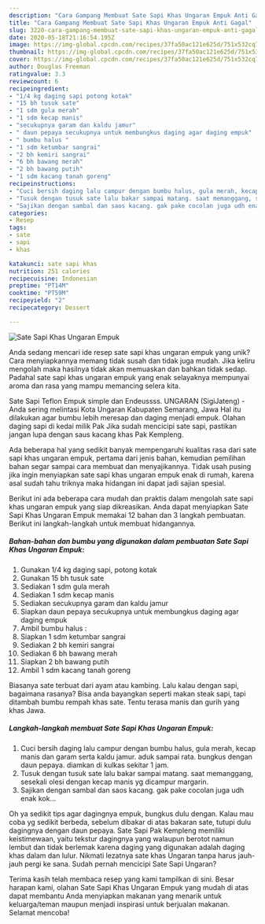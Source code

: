 ```yaml
---
description: "Cara Gampang Membuat Sate Sapi Khas Ungaran Empuk Anti Gagal"
title: "Cara Gampang Membuat Sate Sapi Khas Ungaran Empuk Anti Gagal"
slug: 3220-cara-gampang-membuat-sate-sapi-khas-ungaran-empuk-anti-gagal
date: 2020-05-18T21:16:54.195Z
image: https://img-global.cpcdn.com/recipes/37fa50ac121e625d/751x532cq70/sate-sapi-khas-ungaran-empuk-foto-resep-utama.jpg
thumbnail: https://img-global.cpcdn.com/recipes/37fa50ac121e625d/751x532cq70/sate-sapi-khas-ungaran-empuk-foto-resep-utama.jpg
cover: https://img-global.cpcdn.com/recipes/37fa50ac121e625d/751x532cq70/sate-sapi-khas-ungaran-empuk-foto-resep-utama.jpg
author: Douglas Freeman
ratingvalue: 3.3
reviewcount: 6
recipeingredient:
- "1/4 kg daging sapi potong kotak"
- "15 bh tusuk sate"
- "1 sdm gula merah"
- "1 sdm kecap manis"
- "secukupnya garam dan kaldu jamur"
- " daun pepaya secukupnya untuk membungkus daging agar daging empuk"
- " bumbu halus "
- "1 sdm ketumbar sangrai"
- "2 bh kemiri sangrai"
- "6 bh bawang merah"
- "2 bh bawang putih"
- "1 sdm kacang tanah goreng"
recipeinstructions:
- "Cuci bersih daging lalu campur dengan bumbu halus, gula merah, kecap manis dan garam serta kaldu jamur. aduk sampai rata. bungkus dengan daun pepaya. diamkan di kulkas sekitar 1 jam."
- "Tusuk dengan tusuk sate lalu bakar sampai matang. saat memanggang, sesekali olesi dengan kecap manis yg dicampur margarin."
- "Sajikan dengan sambal dan saos kacang. gak pake cocolan juga udh enak kok..."
categories:
- Resep
tags:
- sate
- sapi
- khas

katakunci: sate sapi khas 
nutrition: 251 calories
recipecuisine: Indonesian
preptime: "PT14M"
cooktime: "PT59M"
recipeyield: "2"
recipecategory: Dessert

---
```



![Sate Sapi Khas Ungaran Empuk](https://img-global.cpcdn.com/recipes/37fa50ac121e625d/751x532cq70/sate-sapi-khas-ungaran-empuk-foto-resep-utama.jpg)

Anda sedang mencari ide resep sate sapi khas ungaran empuk yang unik? Cara menyiapkannya memang tidak susah dan tidak juga mudah. Jika keliru mengolah maka hasilnya tidak akan memuaskan dan bahkan tidak sedap. Padahal sate sapi khas ungaran empuk yang enak selayaknya mempunyai aroma dan rasa yang mampu memancing selera kita.

Sate Sapi Teflon Empuk simple dan Endeussss. UNGARAN (SigiJateng) - Anda sering melintasi Kota Ungaran Kabupaten Semarang, Jawa Hal itu dilakukan agar bumbu lebih meresap dan daging menjadi empuk. Olahan daging sapi di kedai milik Pak Jika sudah mencicipi sate sapi, pastikan jangan lupa dengan saus kacang khas Pak Kempleng.

Ada beberapa hal yang sedikit banyak mempengaruhi kualitas rasa dari sate sapi khas ungaran empuk, pertama dari jenis bahan, kemudian pemilihan bahan segar sampai cara membuat dan menyajikannya. Tidak usah pusing jika ingin menyiapkan sate sapi khas ungaran empuk enak di rumah, karena asal sudah tahu triknya maka hidangan ini dapat jadi sajian spesial.


Berikut ini ada beberapa cara mudah dan praktis dalam mengolah sate sapi khas ungaran empuk yang siap dikreasikan. Anda dapat menyiapkan Sate Sapi Khas Ungaran Empuk memakai 12 bahan dan 3 langkah pembuatan. Berikut ini langkah-langkah untuk membuat hidangannya.

<!--inarticleads1-->

##### Bahan-bahan dan bumbu yang digunakan dalam pembuatan Sate Sapi Khas Ungaran Empuk:

1. Gunakan 1/4 kg daging sapi, potong kotak
1. Gunakan 15 bh tusuk sate
1. Sediakan 1 sdm gula merah
1. Sediakan 1 sdm kecap manis
1. Sediakan secukupnya garam dan kaldu jamur
1. Siapkan  daun pepaya secukupnya untuk membungkus daging agar daging empuk
1. Ambil  bumbu halus :
1. Siapkan 1 sdm ketumbar sangrai
1. Sediakan 2 bh kemiri sangrai
1. Sediakan 6 bh bawang merah
1. Siapkan 2 bh bawang putih
1. Ambil 1 sdm kacang tanah goreng


Biasanya sate terbuat dari ayam atau kambing. Lalu kalau dengan sapi, bagaimana rasanya? Bisa anda bayangkan seperti makan steak sapi, tapi ditambah bumbu rempah khas sate. Tentu terasa manis dan gurih yang khas Jawa. 

<!--inarticleads2-->

##### Langkah-langkah membuat Sate Sapi Khas Ungaran Empuk:

1. Cuci bersih daging lalu campur dengan bumbu halus, gula merah, kecap manis dan garam serta kaldu jamur. aduk sampai rata. bungkus dengan daun pepaya. diamkan di kulkas sekitar 1 jam.
1. Tusuk dengan tusuk sate lalu bakar sampai matang. saat memanggang, sesekali olesi dengan kecap manis yg dicampur margarin.
1. Sajikan dengan sambal dan saos kacang. gak pake cocolan juga udh enak kok...


Oh ya sedikit tips agar dagingnya empuk, bungkus dulu dengan. Kalau mau coba yg sedikit berbeda, sebelum dibakar di atas bakaran sate, tutupi dulu dagingnya dengan daun pepaya. Sate Sapi Pak Kempleng memiliki keistimewaan, yaitu tekstur dagingnya yang walaupun berotot namun lembut dan tidak berlemak karena daging yang digunakan adalah daging khas dalam dan lulur. Nikmati lezatnya sate khas Ungaran tanpa harus jauh-jauh pergi ke sana. Sudah pernah mencicipi Sate Sapi Ungaran? 

Terima kasih telah membaca resep yang kami tampilkan di sini. Besar harapan kami, olahan Sate Sapi Khas Ungaran Empuk yang mudah di atas dapat membantu Anda menyiapkan makanan yang menarik untuk keluarga/teman maupun menjadi inspirasi untuk berjualan makanan. Selamat mencoba!
